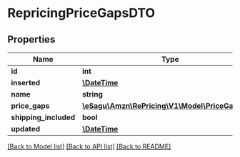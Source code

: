 # RepricingPriceGapsDTO

## Properties
Name | Type | Description | Notes
------------ | ------------- | ------------- | -------------
**id** | **int** |  | [optional] 
**inserted** | [**\DateTime**](\DateTime.md) |  | [optional] 
**name** | **string** |  | [optional] 
**price_gaps** | [**\eSagu\Amzn\RePricing\V1\Model\PriceGapDTO[]**](PriceGapDTO.md) |  | [optional] 
**shipping_included** | **bool** |  | [optional] 
**updated** | [**\DateTime**](\DateTime.md) |  | [optional] 

[[Back to Model list]](../README.md#documentation-for-models) [[Back to API list]](../README.md#documentation-for-api-endpoints) [[Back to README]](../README.md)


